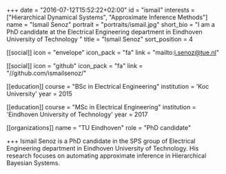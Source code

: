 +++
date = "2016-07-12T15:52:22+02:00"
id = "ismail"
interests = ["Hierarchical Dynamical Systems", "Approximate Inference Methods"]
name = "Ismail Senoz"
portrait = "portraits/ismail.jpg"
short_bio = "I am a PhD candidate at the Electrical Engineering department in Eindhoven University of Technology "
title = "Ismail Senoz"
sort_position = 4

[[social]]
    icon = "envelope"
    icon_pack = "fa"
    link = "mailto:i.senoz@tue.nl"

[[social]]
    icon = "github"
    icon_pack = "fa"
    link = "//github.com/ismailsenoz/"

[[education]]
    course = "BSc in Electrical Engineering"
    institution = 'Koc University'
    year = 2015

[[education]]
    course = "MSc in Electrical Engineering"
    institution = 'Eindhoven University of Technology'
    year = 2017

[[organizations]]
    name = "TU Eindhoven"
    role = "PhD candidate"

+++
Ismail Senoz is a PhD candidate in the SPS group of Electrical Engineering
department in Eindhoven University of Technology. His research focuses on
automating approximate inference in Hierarchical Bayesian Systems.
